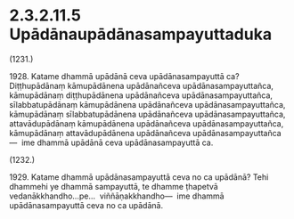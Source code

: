 

# 2.3.2.11.5 Upādānaupādānasampayuttaduka






(1231.)

1928\. Katame dhammā upādānā ceva upādānasampayuttā ca? Diṭṭhupādānaṃ kāmupādānena upādānañceva upādānasampayuttañca, kāmupādānaṃ diṭṭhupādānena upādānañceva upādānasampayuttañca, sīlabbatupādānaṃ kāmupādānena upādānañceva upādānasampayuttañca, kāmupādānaṃ sīlabbatupādānena upādānañceva upādānasampayuttañca, attavādupādānaṃ kāmupādānena upādānañceva upādānasampayuttañca, kāmupādānaṃ attavādupādānena upādānañceva upādānasampayuttañca—  ime dhammā upādānā ceva upādānasampayuttā ca.

(1232.)

1929\. Katame dhammā upādānasampayuttā ceva no ca upādānā? Tehi dhammehi ye dhammā sampayuttā, te dhamme ṭhapetvā vedanākkhandho…pe…  viññāṇakkhandho—  ime dhammā upādānasampayuttā ceva no ca upādānā.



